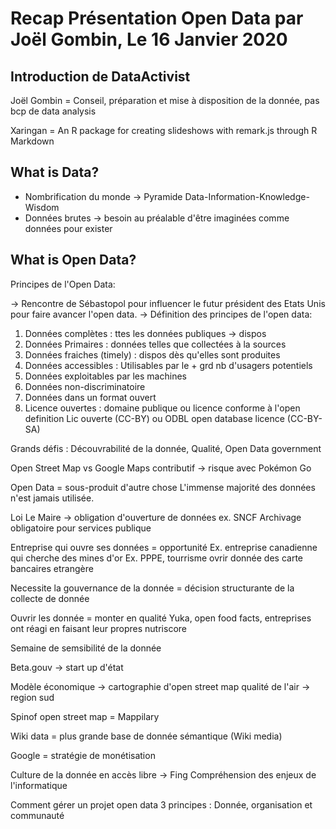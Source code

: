 # Recap Présentation Open Data par Joël Gombin, Le 16 Janvier 2020


## Introduction de DataActivist
Joël Gombin = Conseil, préparation et mise à disposition de la donnée, pas bcp de data analysis

Xaringan = An R package for creating slideshows with remark.js through R Markdown

## What is Data?

* Nombrification du monde -> Pyramide Data-Information-Knowledge-Wisdom
* Données brutes -> besoin au préalable d'être imaginées comme données pour exister


## What is Open Data?

Principes de l'Open Data:

-> Rencontre de Sébastopol pour influencer le futur président des Etats Unis pour faire avancer l'open data. -> Définition des principes de l'open data:

1. Données complètes : ttes les données publiques -> dispos
2. Données Primaires : données telles que collectées à la sources
3. Données fraiches (timely) : dispos dès qu'elles sont produites
4. Données accessibles : Utilisables par le + grd nb d'usagers potentiels
5. Données exploitables par les machines
6. Données non-discriminatoire
7. Données dans un format ouvert
8. Licence ouvertes : domaine publique ou licence conforme à l'open definition Lic ouverte (CC-BY) ou ODBL open database licence (CC-BY-SA)

Grands défis : Découvrabilité de la donnée, Qualité,
Open Data government

Open Street Map vs Google Maps
contributif -> risque avec Pokémon Go

Open Data = sous-produit d'autre chose
L'immense majorité des données n'est jamais utilisée.

Loi Le Maire -> obligation d'ouverture de données ex. SNCF
Archivage obligatoire pour services publique

Entreprise qui ouvre ses données = opportunité
Ex. entreprise canadienne qui cherche des mines d'or
Ex. PPPE, tourrisme ovrir donnée des carte bancaires etrangère

Necessite la gouvernance de la donnée = décision structurante de la collecte de donnée

Ouvrir les donnée = monter en qualité
Yuka, open food facts, entreprises ont réagi en faisant leur propres nutriscore

Semaine de semsibilité de la donnée

Beta.gouv -> start up d'état

Modèle économique -> cartographie d'open street map
qualité de l'air -> region sud

Spinof open street map = Mappilary

Wiki data = plus grande base de donnée sémantique (Wiki media)

Google = stratégie de monétisation

Culture de la donnée en accès libre -> Fing
Compréhension des enjeux de l'informatique

Comment gérer un projet open data
3 principes : Donnée, organisation et communauté